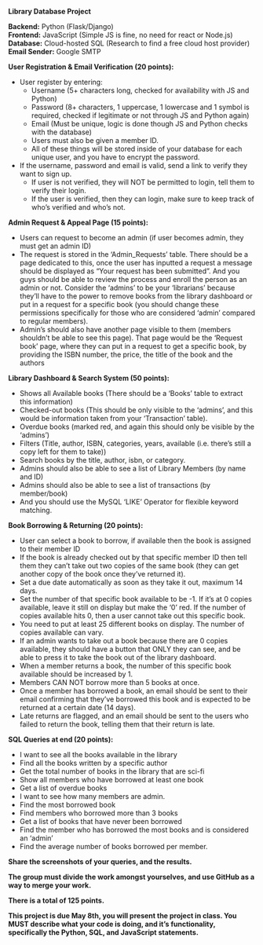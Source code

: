 **Library Database Project**

**Backend:** Python (Flask/Django)  
**Frontend:** JavaScript (Simple JS is fine, no need for react or Node.js)  
**Database:** Cloud-hosted SQL (Research to find a free cloud host provider)  
**Email Sender:** Google SMTP

**User Registration & Email Verification (20 points):**

* User register by entering:  
  * Username (5+ characters long, checked for availability with JS and Python)  
  * Password (8+ characters, 1 uppercase, 1 lowercase and 1 symbol is required, checked if legitimate or not through JS and Python again)  
  * Email (Must be unique, logic is done though JS and Python checks with the database)  
  * Users must also be given a member ID.  
  * All of these things will be stored inside of your database for each unique user, and you have to encrypt the password.  
* If the username, password and email is valid, send a link to verify they want to sign up.  
  * If user is not verified, they will NOT be permitted to login, tell them to verify their login.  
  * If the user is verified, then they can login, make sure to keep track of who’s verified and who’s not.

**Admin Request & Appeal Page (15 points):**

* Users can request to become an admin (if user becomes admin, they must get an admin ID)  
* The request is stored in the ‘Admin\_Requests’ table. There should be a page dedicated to this, once the user has inputted a request a message should be displayed as “Your request has been submitted”. And you guys should be able to review the process and enroll the person as an admin or not. Consider the ‘admins’ to be your ‘librarians’ because they’ll have to the power to remove books from the library dashboard or put in a request for a specific book (you should change these permissions specifically for those who are considered ‘admin’ compared to regular members).  
* Admin’s should also have another page visible to them (members shouldn’t be able to see this page). That page would be the ‘Request book’ page, where they can put in a request to get a specific book, by providing the ISBN number, the price, the title of the book and the authors

**Library Dashboard & Search System (50 points):**

* Shows all Available books (There should be a ‘Books’ table to extract this information)  
* Checked-out books (This should be only visible to the ‘admins’, and this would be information taken from your ‘Transaction’ table).  
* Overdue books (marked red, and again this should only be visible by the ‘admins’)  
* Filters (Title, author, ISBN, categories, years, available (i.e. there’s still a copy left for them to take))  
* Search books by the title, author, isbn, or category.  
* Admins should also be able to see a list of Library Members (by name and ID)  
* Admins should also be able to see a list of transactions (by member/book)  
* And you should use the MySQL ‘LIKE’ Operator for flexible keyword matching.

**Book Borrowing & Returning (20 points):**

* User can select a book to borrow, if available then the book is assigned to their member ID  
* If the book is already checked out by that specific member ID then tell them they can’t take out two copies of the same book (they can get another copy of the book once they’ve returned it).  
* Set a due date automatically as soon as they take it out, maximum 14 days.  
* Set the number of that specific book available to be \-1. If it’s at 0 copies available, leave it still on display but make the ‘0’ red. If the number of copies available hits 0, then a user cannot take out this specific book.  
* You need to put at least 25 different books on display. The number of copies available can vary.  
* If an admin wants to take out a book because there are 0 copies available, they should have a button that ONLY they can see, and be able to press it to take the book out of the library dashboard.  
* When a member returns a book, the number of this specific book available should be increased by 1\.  
* Members CAN NOT borrow more than 5 books at once.  
* Once a member has borrowed a book, an email should be sent to their email confirming that they’ve borrowed this book and is expected to be returned at a certain date (14 days).  
* Late returns are flagged, and an email should be sent to the users who failed to return the book, telling them that their return is late.

**SQL Queries at end (20 points):**

* I want to see all the books available in the library  
* Find all the books written by a specific author  
* Get the total number of books in the library that are sci-fi  
* Show all members who have borrowed at least one book  
* Get a list of overdue books  
* I want to see how many members are admin.  
* Find the most borrowed book  
* Find members who borrowed more than 3 books  
* Get a list of books that have never been borrowed  
* Find the member who has borrowed the most books and is considered an ‘admin’  
* Find the average number of books borrowed per member.

**Share the screenshots of your queries, and the results.**

**The group must divide the work amongst yourselves, and use GitHub as a way to merge your work.**

**There is a total of 125 points.**

**This project is due May 8th, you will present the project in class. You MUST describe what your code is doing, and it’s functionality, specifically the Python, SQL, and JavaScript statements.**